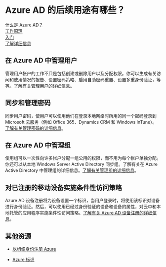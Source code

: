 <properties 
	pageTitle="Azure AD 的后续用途有哪些？" 
	description="介绍使用 Azure AD 可以完成的高级任务。" 
	services="active-directory" 
	documentationCenter="" 
	authors="curtand" 
	manager="terrylan" 
	editor=""/>

<tags 
wacn.date="05/15/2015"
	ms.service="active-directory" 
	ms.workload="identity" 
	ms.tgt_pltfrm="na" 
	ms.devlang="na" 
	ms.topic="hero-article" 
	ms.date="04/20/2015" 
	ms.author="curtand"/>

# Azure AD 的后续用途有哪些？

[什么是 Azure AD？](/documentation/articles/active-directory-whatis)<br>
[工作原理](/documentation/articles/active-directory-works)<br>
[入门](/documentation/articles/active-directory-get-started)<br>
[了解详细信息](/documentation/articles/active-directory-learn-map)

## 在 Azure AD 中管理用户

管理用户帐户的工作不只是包括创建或删除用户以及分配权限。你可以生成有关访问和使用情况的报告、设置密码策略、启用自助密码重置、设置多重身份验证，等等。[了解有关管理用户的详细信息](https://msdn.microsoft.com/zh-CN/library/azure/hh967609.aspx)。

## 同步和管理密码

同步用户密码，使用户可以使用他们在登录本地网络时所用的同一个密码登录到 Microsoft 云服务（例如 Office 365、Dynamics CRM 和 Windows InTune）。[了解有关管理密码的详细信息](https://msdn.microsoft.com/zh-CN/library/azure/dn510386.aspx)。 

## 在 Azure AD 中管理组

使用组可以一次性向许多帐户分配一组公用的权限，而不用为每个帐户单独分配。你还可以从本地 Windows Server Active Directory 同步组。了解有关在 Azure Active Directory 中管理组的详细信息。[了解有关管理组的详细信息](https://msdn.microsoft.com/zh-CN/library/azure/dn532279.aspx)。 

## 对已注册的移动设备实施条件性访问策略

Azure AD 设备注册将为设备设置一个标识，当用户登录时，将使用该标识对设备进行身份验证。然后，可以使用已经过身份验证的设备和设备的属性，对云中和本地托管的应用程序实施条件性访问策略。[了解有关 Azure AD 设备注册的详细信息](https://msdn.microsoft.com/zh-CN/library/azure/dn903763.aspx)。 


## 其他资源

* [以组织身份注册 Azure](/documentation/articles/sign-up-organization)

* [Azure 标识](/documentation/articles/fundamentals-identity)




<!--HONumber=53-->